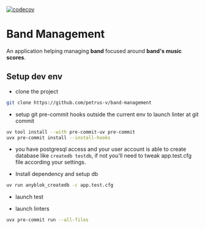 [![codecov](https://codecov.io/gh/petrus-v/band-management/graph/badge.svg?token=IXBBQODJEJ)](https://codecov.io/gh/petrus-v/band-management)

# Band Management

An application helping managing **band** focused around
**band's music scores**.


## Setup dev env


* clone the project

```bash
git clone https://github.com/petrus-v/band-management
```

* setup git pre-commit hooks outside the current env to launch linter at git commit

```bash
uv tool install --with pre-commit-uv pre-commit
uvx pre-commit install --install-hooks
```

* you have postgresql access and your user account is able to create database
  like `createdb testdb`, if not you'll need to tweak app.test.cfg file according
  your settings.

* Install dependency and setup db

```bash
uv run anyblok_createdb -c app.test.cfg
```

* launch test

* launch linters

```bash
uvx pre-commit run --all-files
```